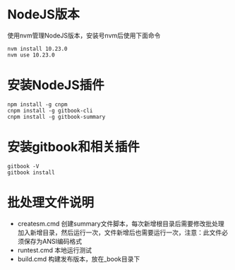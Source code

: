 # NodeJS版本

使用nvm管理NodeJS版本，安装号nvm后使用下面命令

```shell
nvm install 10.23.0
nvm use 10.23.0
```



# 安装NodeJS插件

```shell
npm install -g cnpm
cnpm install -g gitbook-cli
cnpm install -g gitbook-summary
```

# 安装gitbook和相关插件

```shell
gitbook -V
gitbook install
```

# 批处理文件说明

* createsm.cmd 创建summary文件脚本，每次新增根目录后需要修改批处理加入新增目录，然后运行一次，文件新增后也需要运行一次，注意：此文件必须保存为ANSI编码格式
* runtest.cmd 本地运行测试
* build.cmd 构建发布版本，放在_book目录下

